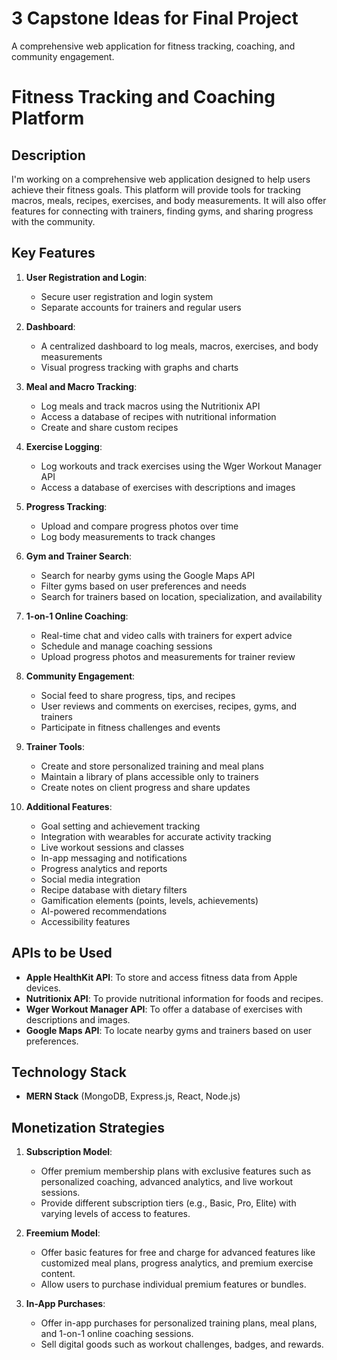 # 3 Capstone Ideas for Final Project
A comprehensive web application for fitness tracking, coaching, and community engagement.
# Fitness Tracking and Coaching Platform

## Description
I'm working on a comprehensive web application designed to help users achieve their fitness goals. This platform will provide tools for tracking macros, meals, recipes, exercises, and body measurements. It will also offer features for connecting with trainers, finding gyms, and sharing progress with the community.

## Key Features
1. **User Registration and Login**:
   - Secure user registration and login system
   - Separate accounts for trainers and regular users

2. **Dashboard**:
   - A centralized dashboard to log meals, macros, exercises, and body measurements
   - Visual progress tracking with graphs and charts

3. **Meal and Macro Tracking**:
   - Log meals and track macros using the Nutritionix API
   - Access a database of recipes with nutritional information
   - Create and share custom recipes

4. **Exercise Logging**:
   - Log workouts and track exercises using the Wger Workout Manager API
   - Access a database of exercises with descriptions and images
   
5. **Progress Tracking**:
   - Upload and compare progress photos over time
   - Log body measurements to track changes

6. **Gym and Trainer Search**:
   - Search for nearby gyms using the Google Maps API
   - Filter gyms based on user preferences and needs
   - Search for trainers based on location, specialization, and availability

7. **1-on-1 Online Coaching**:
   - Real-time chat and video calls with trainers for expert advice
   - Schedule and manage coaching sessions
   - Upload progress photos and measurements for trainer review

8. **Community Engagement**:
   - Social feed to share progress, tips, and recipes
   - User reviews and comments on exercises, recipes, gyms, and trainers
   - Participate in fitness challenges and events

9. **Trainer Tools**:
   - Create and store personalized training and meal plans
   - Maintain a library of plans accessible only to trainers
   - Create notes on client progress and share updates

10. **Additional Features**:
    - Goal setting and achievement tracking
    - Integration with wearables for accurate activity tracking
    - Live workout sessions and classes
    - In-app messaging and notifications
    - Progress analytics and reports
    - Social media integration
    - Recipe database with dietary filters
    - Gamification elements (points, levels, achievements)
    - AI-powered recommendations
    - Accessibility features

## APIs to be Used
- **Apple HealthKit API**: To store and access fitness data from Apple devices.
- **Nutritionix API**: To provide nutritional information for foods and recipes.
- **Wger Workout Manager API**: To offer a database of exercises with descriptions and images.
- **Google Maps API**: To locate nearby gyms and trainers based on user preferences.

## Technology Stack
- **MERN Stack** (MongoDB, Express.js, React, Node.js)

## Monetization Strategies
1. **Subscription Model**:
   - Offer premium membership plans with exclusive features such as personalized coaching, advanced analytics, and live workout sessions.
   - Provide different subscription tiers (e.g., Basic, Pro, Elite) with varying levels of access to features.

2. **Freemium Model**:
   - Offer basic features for free and charge for advanced features like customized meal plans, progress analytics, and premium exercise content.
   - Allow users to purchase individual premium features or bundles.

3. **In-App Purchases**:
   - Offer in-app purchases for personalized training plans, meal plans, and 1-on-1 online coaching sessions.
   - Sell digital goods such as workout challenges, badges, and rewards.

   

